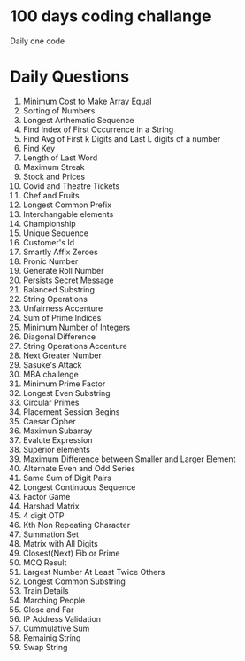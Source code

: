 # 100 days coding challange

Daily one code 

# Daily Questions

1. Minimum Cost to Make Array Equal
2. Sorting of Numbers
3. Longest Arthematic Sequence
4. Find Index of First Occurrence in a String
5. Find Avg of First k Digits and Last L digits of a number
6. Find Key
7. Length of Last Word
8. Maximum Streak
9. Stock and Prices
10. Covid and Theatre Tickets
11. Chef and Fruits
12. Longest Common Prefix
13. Interchangable elements
14. Championship
15. Unique Sequence
16. Customer's Id
17. Smartly Affix Zeroes
18. Pronic Number
19. Generate Roll Number
20. Persists Secret Message
21. Balanced Substring
22. String Operations
23. Unfairness Accenture
24. Sum of Prime Indices
25. Minimum Number of Integers
26. Diagonal Difference
27. String Operations Accenture
28. Next Greater Number
29. Sasuke's Attack
30. MBA challenge
31. Minimum Prime Factor
32. Longest Even Substring
33. Circular Primes
34. Placement Session Begins
35. Caesar Cipher
36. Maximun Subarray
37. Evalute Expression
38. Superior elements
39. Maximum Difference between Smaller and Larger Element
40. Alternate Even and Odd Series
41. Same Sum of Digit Pairs
42. Longest Continuous Sequence
43. Factor Game
44. Harshad Matrix
45. 4 digit OTP
46. Kth Non Repeating Character
47. Summation Set
48. Matrix with All Digits
49. Closest(Next) Fib or Prime
50. MCQ Result
51. Largest Number At Least Twice Others
52. Longest Common Substring
53. Train Details
54. Marching People
55. Close and Far
56. IP Address Validation
57. Cummulative Sum
58. Remainig String
59. Swap String
